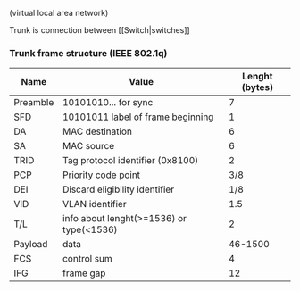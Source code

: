 (virtual local area network)

Trunk is connection between [[Switch|switches]]
### Trunk frame structure (IEEE 802.1q)

| Name     | Value                                    | Lenght (bytes) |
| -------- | ---------------------------------------- | -------------- |
| Preamble | 10101010... for sync                     | 7              |
| SFD      | 10101011   label of frame beginning      | 1              |
| DA       | MAC destination                          | 6              |
| SA       | MAC source                               | 6              |
| TRID     | Tag protocol identifier (0x8100)         | 2              |
| PCP      | Priority code point                      | 3/8            |
| DEI      | Discard eligibility identifier           | 1/8            |
| VID      | VLAN identifier                          | 1.5            |
| T/L      | info about lenght(>=1536) or type(<1536) | 2              |
| Payload  | data                                     | 46-1500        |
| FCS      | control sum                              | 4              |
| IFG      | frame gap                                | 12             |
